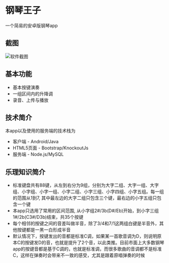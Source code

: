 # 钢琴王子
一个简易的安卓版钢琴app

## 截图
![软件截图](http://182.92.167.237/images/piano.jpg)

## 基本功能
- 基本按键演奏
- 一组区间内的升降调
- 录音、上传与播放

## 技术简介
本app以及使用的服务端的技术栈为
- 客户端 - Android/Java
- HTML5页面 - Bootstrap/KnockoutJs
- 服务端 - Node.js/MySQL

## 乐理知识简介
- 标准键盘共有88键，从左到右分为9组，分别为大字二组、大字一组、大字组、小字组、小字一组、小字二组、小字三组、小字四组、小字五组。每一组的范围从1到7, 其中最左边的大字二组只包含三个键，最右边的小字五组只包含一个键
- 本app只选用了常用的区间范围, 从小字组2#/3b(D#/Eb)开始，到小字三组1#/2b(C3#/D3b)结束，共35个按键
- 每个相邻的按键之间的音差叫做半音，除了3/4和7/1这两组白键是半音外，其他按键都是一黑一白形成半音
- 默认情况下，按键发出的音都是标准C调，如果某一首歌音调为D，则说明原本C的按键发D的音，也就是提升了2个音，以此类推。目前市面上大多数钢琴app的按键音都是基于C调的，也就是标准调，而很多歌曲的音调都不是标准C，这样在弹奏时会带来不一致的感受，尤其是跟着原唱弹奏的时候

